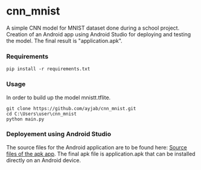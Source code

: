 # cnn_mnist
A simple CNN model for MNIST dataset done during a school project. Creation of an Android app using Android Studio for deploying and testing the model. The final result is "application.apk".

### Requirements
```
pip install -r requirements.txt
```
### Usage
In order to build up the model mnistt.tflite.
```
git clone https://github.com/ayjab/cnn_mnist.git
cd C:\Users\user\cnn_mnist
python main.py
```
### Deployement using Android Studio
The source files for the Android application are to be found here: [Source files of the apk app](https://drive.google.com/file/d/1YT3rnnXD22ccCsNOv9bi2RAxtlY8v_6Z/view?usp=sharing).
The final apk file is application.apk that can be installed directly on an Android device.



